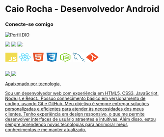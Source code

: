 # Caio Rocha - Desenvolvedor Android
 ### Conecte-se comigo
[![Perfil DIO](https://img.shields.io/badge/-Meu%20Perfil%20na%20DIO-000000?style=for-the-badge)](https://www.dio.me/users/CaioRocha_dev)  
<div>
   <a href="https://www.linkedin.com/in/devcaiorocha" target="_blank"><img src="https://img.shields.io/badge/-LinkedIn-%230077B5?style=for-the-badge&logo=linkedin&logoColor=white" target="_blank"></a> 
  <a href="https://instagram.com/caiorochadev" target="_blank"><img src="https://img.shields.io/badge/-Instagram-%23E4405F?style=for-the-badge&logo=instagram&logoColor=white" target="_blank"></a>
  <a href = "mailto:dev.caiorocha@gmail.com"><img src="https://img.shields.io/badge/-Gmail-%23333?style=for-the-badge&logo=gmail&logoColor=white" target="_blank"></a>



<div style="display: inline_block"><br>
  <img align="center" alt="caio-Js" height="30" width="40" src="https://raw.githubusercontent.com/devicons/devicon/master/icons/javascript/javascript-plain.svg">
  <img align="center" alt="caio-React" height="30" width="40" src="https://raw.githubusercontent.com/devicons/devicon/master/icons/react/react-original.svg">
  <img align="center" alt="caio-HTML" height="30" width="40" src="https://raw.githubusercontent.com/devicons/devicon/master/icons/html5/html5-original.svg">
  <img align="center" alt="caio-CSS" height="30" width="40" src="https://raw.githubusercontent.com/devicons/devicon/master/icons/css3/css3-original.svg">
  <img align="center" alt="caio-nodeJS" height="30" width="40" src="https://raw.githubusercontent.com/devicons/devicon/1119b9f84c0290e0f0b38982099a2bd027a48bf1/icons/nodejs/nodejs-original.svg">
  <img align="center" alt="caio-nodeJS" height="30" width="40" src="https://raw.githubusercontent.com/devicons/devicon/1119b9f84c0290e0f0b38982099a2bd027a48bf1/icons/mysql/mysql-original.svg">
  <img align="center" alt="caio-nodeJS" height="30" width="40" src="https://raw.githubusercontent.com/devicons/devicon/1119b9f84c0290e0f0b38982099a2bd027a48bf1/icons/git/git-original.svg">
</div>

   ##
<div>
  <a href="https://github.com/caiorochadev">
  <img height="140em" src="https://github-readme-stats.vercel.app/api?username=caiorochadev&show_icons=true&theme=highcontrast&include_all_commits=true&count_private=true"/>
  <img height="140em" src="https://github-readme-stats.vercel.app/api/top-langs/?username=caiorochadev&layout=compact&langs_count=7&theme=highcontrast"/>
</div>


 
  
</div>


Apaixonado por tecnologia,

Sou um desenvolvedor web com experiência em HTML5, CSS3, JavaScript, Node.js e React.. 
Possuo conhecimento básico em versionamento de código, usando Git e GitHub. Meu objetivo é sempre entregar soluções personalizadas e eficientes para atender às necessidades dos meus clientes.
Tenho experiência em design responsivo, o que me permite desenvolver interfaces de usuário atraentes e intuitivas. Além disso, estou sempre aprendendo novas tecnologias para aprimorar meus conhecimentos e me manter atualizado.

